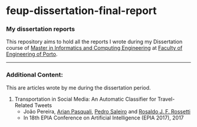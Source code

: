 # feup-dissertation-final-report
### My dissertation reports
This repository aims to hold all the reports I wrote during my Dissertation course of [Master in Informatics and Computing Engineering](https://sigarra.up.pt/feup/en/CUR_GERAL.CUR_VIEW?pv_ano_lectivo=2016&pv_curso_id=742&pv_origem=CUR) at [Faculty of Engineering of Porto](https://sigarra.up.pt/feup/en/web_page.Inicial).

---

### Additional Content:
This are articles wrote by me during the dissertation period.

1. Transportation in Social Media: An Automatic Classifier for Travel-Related Tweets
   * João Pereira, [Arian Pasquali](https://github.com/arianpasquali), [Pedro Saleiro](https://github.com/saleiro) and [Rosaldo J. F. Rossetti](https://github.com/RJFRossetti)
   * In 18th EPIA Conference on Artificial Intelligence (EPIA 2017), 2017
